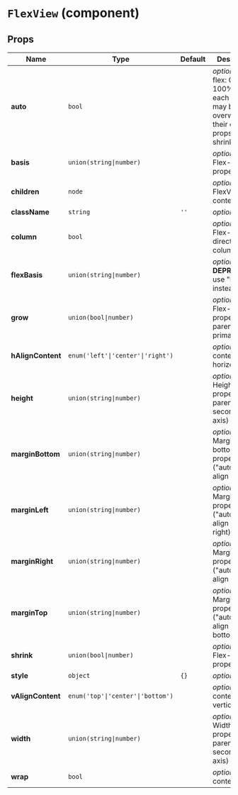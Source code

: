 `FlexView` (component)
======================



Props
-----

|Name|Type|Default|Description
|-|-|-|-
|**auto**|<code>bool</code>||*optional*. Set flex: 0 0 100% NOTE: each property may be overwritten by their own props (grow, shrink, basis)
|**basis**|<code>union(string&#124;number)</code>||*optional*. Flex-basis property
|**children**|<code>node</code>||*optional*. FlexView content
|**className**|<code>string</code>|`''`|*optional*. 
|**column**|<code>bool</code>||*optional*. Flex-direction: column
|**flexBasis**|<code>union(string&#124;number)</code>||*optional*. **DEPRECATED**: use "basis" instead
|**grow**|<code>union(bool&#124;number)</code>||*optional*. Flex-grow property (for parent primary axis)
|**hAlignContent**|<code>enum('left'&#124;'center'&#124;'right')</code>||*optional*. Align content horizontally
|**height**|<code>union(string&#124;number)</code>||*optional*. Height property (for parent secondary axis)
|**marginBottom**|<code>union(string&#124;number)</code>||*optional*. Margin-bottom property ("auto" to align self top)
|**marginLeft**|<code>union(string&#124;number)</code>||*optional*. Margin-left property ("auto" to align self right)
|**marginRight**|<code>union(string&#124;number)</code>||*optional*. Margin-right property ("auto" to align self left)
|**marginTop**|<code>union(string&#124;number)</code>||*optional*. Margin-top property ("auto" to align self bottom)
|**shrink**|<code>union(bool&#124;number)</code>||*optional*. Flex-shrink property
|**style**|<code>object</code>|`{}`|*optional*. 
|**vAlignContent**|<code>enum('top'&#124;'center'&#124;'bottom')</code>||*optional*. Align content vertically
|**width**|<code>union(string&#124;number)</code>||*optional*. Width property (for parent secondary axis)
|**wrap**|<code>bool</code>||*optional*. Wrap content